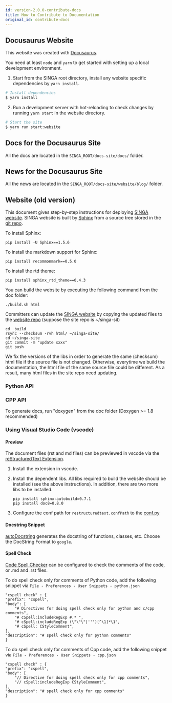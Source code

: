 ```yaml
---
id: version-2.0.0-contribute-docs
title: How to Contribute to Documentation
original_id: contribute-docs
---
```


<!--- Licensed to the Apache Software Foundation (ASF) under one or more contributor license agreements.  See the NOTICE file distributed with this work for additional information regarding copyright ownership.  The ASF licenses this file to you under the Apache License, Version 2.0 (the "License"); you may not use this file except in compliance with the License.  You may obtain a copy of the License at http://www.apache.org/licenses/LICENSE-2.0 Unless required by applicable law or agreed to in writing, software distributed under the License is distributed on an "AS IS" BASIS, WITHOUT WARRANTIES OR CONDITIONS OF ANY KIND, either express or implied.  See the License for the specific language governing permissions and limitations under the License.  -->

## Docusaurus Website

This website was created with [Docusaurus](https://docusaurus.io/).

You need at least `node` and `yarn` to get started with setting up a local development environment.

1. Start from the SINGA root directory, install any website specific dependencies by `yarn install`.

```sh
# Install dependencies
$ yarn install
```

2.  Run a development server with hot-reloading to check changes by running `yarn start` in the website directory.

```sh
# Start the site
$ yarn run start:website
```

## Docs for the Docusaurus Site

All the docs are located in the `SINGA_ROOT/docs-site/docs/` folder.

## News for the Docusaurus Site

All the news are located in the `SINGA_ROOT/docs-site/website/blog/` folder.

## Website (old version)

This document gives step-by-step instructions for deploying [SINGA website](http://singa.apache.org). SINGA website is built by [Sphinx](http://www.sphinx-doc.org) from a source tree stored in the [git repo](https://github.com/apache/singa/tree/master/doc).

To install Sphinx:

    pip install -U Sphinx==1.5.6

To install the markdown support for Sphinx:

    pip install recommonmark==0.5.0

To install the rtd theme:

    pip install sphinx_rtd_theme==0.4.3

You can build the website by executing the following command from the doc folder:

    ./build.sh html

Committers can update the [SINGA website](http://singa.apache.org/en/index.html) by copying the updated files to the [website repo](https://github.com/apache/singa-site) (suppose the site repo is ~/singa-sit)

    cd _build
    rsync --checksum -rvh html/ ~/singa-site/
    cd ~/singa-site
    git commit -m "update xxxx"
    git push

We fix the versions of the libs in order to generate the same (checksum) html file if the source file is not changed. Otherwise, everytime we build the documentation, the html file of the same source file could be different. As a result, many html files in the site repo need updating.

### Python API

### CPP API

To generate docs, run "doxygen" from the doc folder (Doxygen >= 1.8 recommended)

### Using Visual Studio Code (vscode)

#### Preview

The document files (rst and md files) can be previewed in vscode via the [reStructuredText Extension](https://docs.restructuredtext.net/).

1.  Install the extension in vscode.
2.  Install the dependent libs. All libs required to build the website should be installed (see the above instructions). In addition, there are two more libs to be installed.

        pip install sphinx-autobuild=0.7.1
        pip install doc8=0.8.0

3.  Configure the conf path for `restructuredtext.confPath` to the [conf.py](./conf.py)

#### Docstring Snippet

[autoDocstring](https://marketplace.visualstudio.com/items?itemName=njpwerner.autodocstring) generates the docstring of functions, classes, etc. Choose the DocString Format to `google`.

#### Spell Check

[Code Spell Checker](https://marketplace.visualstudio.com/items?itemName=streetsidesoftware.code-spell-checker) can be configured to check the comments of the code, or .md and .rst files.

To do spell check only for comments of Python code, add the following snippet via `File - Preferences - User Snippets - python.json`

    "cspell check" : {
    "prefix": "cspell",
    "body": [
        "# Directives for doing spell check only for python and c/cpp comments",
        "# cSpell:includeRegExp #.* ",
        "# cSpell:includeRegExp (\"\"\"|''')[^\1]*\1",
        "# cSpell: CStyleComment",
    ],
    "description": "# spell check only for python comments"
    }

To do spell check only for comments of Cpp code, add the following snippet via `File - Preferences - User Snippets - cpp.json`

    "cspell check" : {
    "prefix": "cspell",
    "body": [
        "// Directive for doing spell check only for cpp comments",
        "// cSpell:includeRegExp CStyleComment",
    ],
    "description": "# spell check only for cpp comments"
    }
